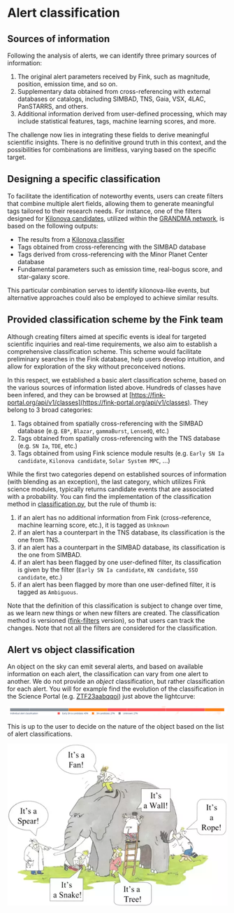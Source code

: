 # Alert classification

## Sources of information

Following the analysis of alerts, we can identify three primary sources of information:

1. The original alert parameters received by Fink, such as magnitude, position, emission time, and so on.
2. Supplementary data obtained from cross-referencing with external databases or catalogs, including SIMBAD, TNS, Gaia, VSX, 4LAC, PanSTARRS, and others.
3. Additional information derived from user-defined processing, which may include statistical features, tags, machine learning scores, and more.

The challenge now lies in integrating these fields to derive meaningful scientific insights. There is no definitive ground truth in this context, and the possibilities for combinations are limitless, varying based on the specific target. 

## Designing a specific classification

To facilitate the identification of noteworthy events, users can create filters that combine multiple alert fields, allowing them to generate meaningful tags tailored to their research needs. For instance, one of the filters designed for [Kilonova candidates](https://github.com/astrolabsoftware/fink-filters/blob/be30474e10d041afe8da992ac1fe37da71db230f/fink_filters/filter_kn_candidates/filter.py#L84-L94), utilized within the [GRANDMA network](https://grandma.ijclab.in2p3.fr/), is based on the following outputs:

- The results from a [Kilonova classifier](https://github.com/astrolabsoftware/fink-science/tree/master/fink_science/kilonova)
- Tags obtained from cross-referencing with the SIMBAD database
- Tags derived from cross-referencing with the Minor Planet Center database
- Fundamental parameters such as emission time, real-bogus score, and star-galaxy score.

This particular combination serves to identify kilonova-like events, but alternative approaches could also be employed to achieve similar results. 

## Provided classification scheme by the Fink team

Although creating filters aimed at specific events is ideal for targeted scientific inquiries and real-time requirements, we also aim to establish a comprehensive classification scheme. This scheme would facilitate preliminary searches in the Fink database, help users develop intuition, and allow for exploration of the sky without preconceived notions.

In this respect, we established a basic alert classification scheme, based on the various sources of information listed above. Hundreds of classes have been infered, and they can be browsed at [https://fink-portal.org/api/v1/classes](https://fink-portal.org/api/v1/classes). They belong to 3 broad categories:

1. Tags obtained from spatially cross-referencing with the SIMBAD database (e.g. `EB*`, `Blazar`, `gammaBurst`, `LensedQ`, etc.)
2. Tags obtained from spatially cross-referencing with the TNS database (e.g. `SN Ia`, `TDE`, etc.)
3. Tags obtained from using Fink science module results (e.g. `Early SN Ia candidate`, `Kilonova candidate`, `Solar System MPC`, ...)

While the first two categories depend on established sources of information (with blending as an exception), the last category, which utilizes Fink science modules, typically returns candidate events that are associated with a probability. You can find the implementation of the classification method in [classification.py](https://github.com/astrolabsoftware/fink-filters/blob/master/fink_filters/classification.py), but the rule of thumb is:

1. if an alert has no additional information from Fink (cross-reference, machine learning score, etc.), it is tagged as `Unknown`
2. if an alert has a counterpart in the TNS database, its classification is the one from TNS.
3. if an alert has a counterpart in the SIMBAD database, its classification is the one from SIMBAD.
4. if an alert has been flagged by one user-defined filter, its classification is given by the filter (`Early SN Ia candidate`, `KN candidate`, `SSO candidate`, etc.)
5. if an alert has been flagged by more than one user-defined filter, it is tagged as `Ambiguous`.

Note that the definition of this classification is subject to change over time, as we learn new things or when new filters are created. The classification method is versioned ([fink-filters](https://github.com/astrolabsoftware/fink-filters) version), so that users can track the changes. Note that not all the filters are considered for the classification.

## Alert vs object classification

An object on the sky can emit several alerts, and based on available information on each alert, the classification can vary from one alert to another. We do not provide an _object_ classification, but rather classification for each alert. You will for example find the evolution of the classification in the Science Portal (e.g. [ZTF23aabqqoi](https://fink-portal.org/ZTF23aabqqoi)) just above the lightcurve:

![Screenshot](../img/fink-classification.png)

This is up to the user to decide on the nature of the object based on the list of alert classifications.

![Screenshot](../img/alert_classification.png)
